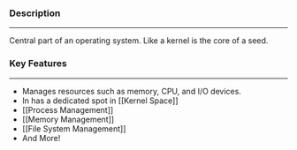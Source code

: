 ### Description
---
Central part of an operating system. Like a kernel is the core of a seed.

### Key Features
---
- Manages resources such as memory, CPU, and I/O devices.
- In has a dedicated spot in  [[Kernel Space]]
- [[Process Management]]
- [[Memory Management]]
- [[File System Management]]
- And More!